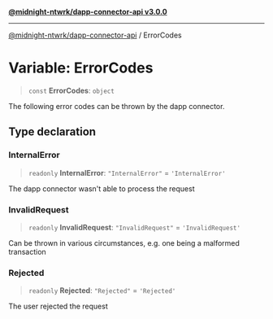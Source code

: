 [**@midnight-ntwrk/dapp-connector-api v3.0.0**](../README.md)

***

[@midnight-ntwrk/dapp-connector-api](../globals.md) / ErrorCodes

# Variable: ErrorCodes

> `const` **ErrorCodes**: `object`

The following error codes can be thrown by the dapp connector.

## Type declaration

### InternalError

> `readonly` **InternalError**: `"InternalError"` = `'InternalError'`

The dapp connector wasn't able to process the request

### InvalidRequest

> `readonly` **InvalidRequest**: `"InvalidRequest"` = `'InvalidRequest'`

Can be thrown in various circumstances, e.g. one being a malformed transaction

### Rejected

> `readonly` **Rejected**: `"Rejected"` = `'Rejected'`

The user rejected the request
